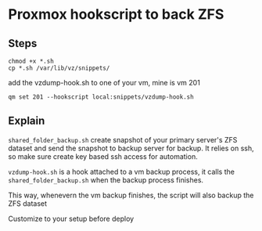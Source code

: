 # Proxmox hookscript to back ZFS

## Steps
```
chmod +x *.sh
cp *.sh /var/lib/vz/snippets/
```

add the vzdump-hook.sh to one of your vm, mine is vm 201
```
qm set 201 --hookscript local:snippets/vzdump-hook.sh
```

## Explain

`shared_folder_backup.sh` create snapshot of your primary server's ZFS dataset and send the snapshot to backup server for backup. It relies on ssh, so make sure create key based ssh access for automation.

`vzdump-hook.sh` is a hook attached to a vm backup process, it calls the `shared_folder_backup.sh` when the backup process finishes.

This way, whenevern the vm backup finishes, the script will also backup the ZFS dataset


Customize to your setup before deploy

